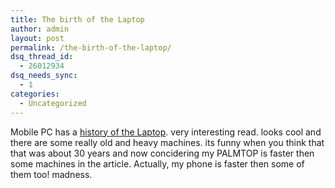 ```yaml
---
title: The birth of the Laptop
author: admin
layout: post
permalink: /the-birth-of-the-laptop/
dsq_thread_id:
  - 26012934
dsq_needs_sync:
  - 1
categories:
  - Uncategorized
---
```

Mobile PC has a [history of the Laptop][1]. very interesting read. looks cool and there are some really old and heavy machines. its funny when you think that that was about 30 years and now concidering my PALMTOP is faster then some machines in the article. Actually, my phone is faster then some of them too! madness.

 [1]: http://www.mobilepcmag.com/features/2005_04/birthofnotebook.html